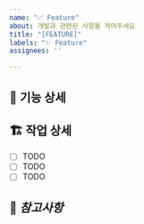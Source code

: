 ```yaml
---
name: "✅ Feature"
about: 개발과 관련된 사항을 적어주세요
title: "[FEATURE]"
labels: "✨ Feature"
assignees: ''

---
```


## 📝 기능 상세


## 🏗️ 작업 상세
 - [ ] TODO
 - [ ] TODO
 - [ ] TODO

## 👀 ***참고사항***
